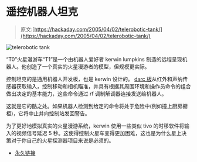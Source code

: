 # 遥控机器人坦克

> 原文:[https://hackaday.com/2005/04/02/telerobotic-tank/](https://hackaday.com/2005/04/02/telerobotic-tank/)

![telerobotic tank](img/c8ab2b2a33304a12c5273c77ff3c7764.png)

“T0”火星漫游车“T1”是一个由机器人爱好者 kerwin lumpkins 制造的远程呈现机器人。他创造了一个真实的火星漫游者的模型，但规模更实际。

控制坦克的是通用机器人开发板，也是 kerwin 设计的。 [darc 板](http://www.ranchbots.com/DARC_board/darc_board.htm)从红外和声纳传感器获取输入，控制移动和相机瞄准，并具有根据其周围环境和操作员命令的组合做出决定的基本能力，这些命令通过 rf 调制解调器连接发送给机器人。

这就是它的酷之处。如果机器人检测到给定的命令将处于危险中(例如撞上厨房橱柜)，它将中止并向控制站发回警告。

为了更好地模拟真实的火星漫游系统，kerwin 使用一些类似 tivo 的时移软件将输入的视频信号延迟 5 秒。这使得控制火星车变得更加困难，这也是为什么星上决策对于你自己的火星探测器项目来说是必须的。

*   [永久链接](http://www.ranchbots.com/mars_rover/rover.htm)